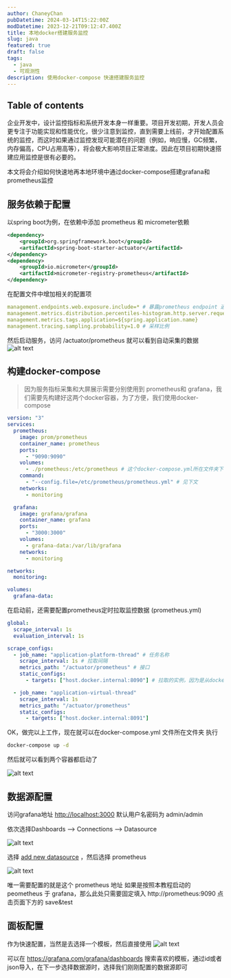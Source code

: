 ```yaml
---
author: ChaneyChan
pubDatetime: 2024-03-14T15:22:00Z
modDatetime: 2023-12-21T09:12:47.400Z
title: 本地docker搭建服务监控
slug: java
featured: true
draft: false
tags:
  - java
  - 可观测性
description: 使用docker-compose 快速搭建服务监控
---
```


## Table of contents

企业开发中，设计监控指标和系统开发本身一样重要。项目开发初期，开发人员会更专注于功能实现和性能优化，很少注意到监控，直到需要上线前，才开始配置系统的监控，而这时如果通过监控发现可能潜在的问题（例如，响应慢，GC频繁，内存偏高，CPU占用高等），将会极大影响项目正常进度。因此在项目初期快速搭建应用监控是很有必要的。

本文将会介绍如何快速地再本地环境中通过docker-compose搭建grafana和prometheus监控

## 服务依赖于配置

以spring boot为例，在依赖中添加 prometheus 和 micrometer依赖

```xml
<dependency>
	<groupId>org.springframework.boot</groupId>
	<artifactId>spring-boot-starter-actuator</artifactId>
</dependency>
<dependency>
	<groupId>io.micrometer</groupId>
	<artifactId>micrometer-registry-prometheus</artifactId>
</dependency>
```

在配置文件中增加相关的配置项

```yml
management.endpoints.web.exposure.include=* # 暴露prometheus endpoint 通过 /actuator/prometheus 获取监控数据
management.metrics.distribution.percentiles-histogram.http.server.requests=true
management.metrics.tags.application=${spring.application.name}
management.tracing.sampling.probability=1.0 # 采样比例
```

然后启动服务，访问 /actuator/prometheus 就可以看到自动采集的数据
![alt text](../../../assets/images/monitor_data.png)

## 构建docker-compose

> 因为服务指标采集和大屏展示需要分别使用到 prometheus和 grafana，我们需要先构建好这两个docker容器，为了方便，我们使用docker-compose

```yml
version: "3"
services:
  prometheus:
    image: prom/prometheus
    container_name: prometheus
    ports:
      - "9090:9090"
    volumes:
      - ./prometheus:/etc/prometheus # 这个docker-compose.yml所在文件夹下 新建一个 prometheus 文件夹，用来存放 prometheus 配置
    command:
      - "--config.file=/etc/prometheus/prometheus.yml" # 见下文
    networks:
      - monitoring

  grafana:
    image: grafana/grafana
    container_name: grafana
    ports:
      - "3000:3000"
    volumes:
      - grafana-data:/var/lib/grafana
    networks:
      - monitoring

networks:
  monitoring:

volumes:
  grafana-data:
```

在启动前，还需要配置prometheus定时拉取监控数据 (prometheus.yml)

```yml
global:
  scrape_interval: 1s
  evaluation_interval: 1s

scrape_configs:
  - job_name: "application-platform-thread" # 任务名称
    scrape_interval: 1s # 拉取间隔
    metrics_path: "/actuator/prometheus" # 接口
    static_configs:
      - targets: ["host.docker.internal:8090"] # 拉取的实例，因为是从docker访问宿主机的服务，所以使用 host.docker.internal

  - job_name: "application-virtual-thread"
    scrape_interval: 1s
    metrics_path: "/actuator/prometheus"
    static_configs:
      - targets: ["host.docker.internal:8091"]
```

OK，做完以上工作，现在就可以在docker-compose.yml 文件所在文件夹 执行

```sh
docker-compose up -d
```

然后就可以看到两个容器都启动了

![alt text](../../../assets/images/docker-start.png)

## 数据源配置

访问grafana地址 [http://localhost:3000](http://localhost:3000) 默认用户名密码为 admin/admin

依次选择Dashboards --> Connections --> Datasource

![alt text](../../../assets/images/grafana.png)

选择 <u>add new datasource</u> ，然后选择 prometheus

![alt text](../../../assets/images/prometheus-server-url.png)

唯一需要配置的就是这个 prometheus 地址
如果是按照本教程启动的 peometheus 于 grafana，那么此处只需要固定填入 http://prometheus:9090
点击页面下方的 save&test

## 面板配置

作为快速配置，当然是去选择一个模板，然后直接使用
![alt text](../../../assets//images/import-grafana-template.png)

可以在 https://grafana.com/grafana/dashboards 搜索喜欢的模板，通过id或者json导入，在下一步选择数据源时，选择我们刚刚配置的数据源即可
